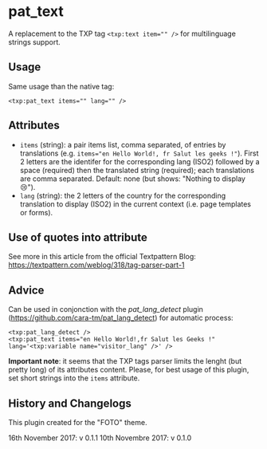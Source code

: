 # pat_text

A replacement to the TXP tag `<txp:text item="" />` for multilinguage strings support.

## Usage

Same usage than the native tag:

    <txp:pat_text items="" lang="" />
    
## Attributes

* `items` (string): a pair items list, comma separated, of entries by translations (e.g. `items="en Hello World!, fr Salut les geeks !"`). First 2 letters are the identifer for the corresponding lang (ISO2) followed by a space (required) then the translated string (required); each translations are comma separated. Default: none (but shows: "Nothing to display 😢").
* `lang` (string): the 2 letters of the country for the corresponding translation to display (ISO2) in the current context (i.e. page templates or forms).

## Use of quotes into attribute

See more in this article from the official Textpattern Blog: https://textpattern.com/weblog/318/tag-parser-part-1

## Advice

Can be used in conjonction with the *pat_lang_detect* plugin (https://github.com/cara-tm/pat_lang_detect) for automatic process:

    <txp:pat_lang_detect />
    <txp:pat_text items="en Hello World!,fr Salut les Geeks !" lang='<txp:variable name="visitor_lang" />' />

**Important note**: it seems that the TXP tags parser limits the lenght (but pretty long) of its attributes content. Please, for best usage of this plugin, set short strings into the `items` attribute.

## History and Changelogs

This plugin created for the "FOTO" theme.

16th November 2017: v 0.1.1
10th Novembre 2017: v 0.1.0

